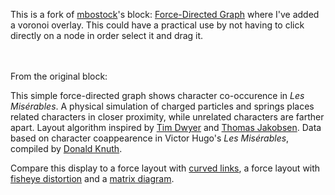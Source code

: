 This is a fork of <a href='http://bl.ocks.org/mbostock/'>mbostock</a>'s block: <a href='http://bl.ocks.org/mbostock/4062045'>Force-Directed Graph</a> where I've added a voronoi overlay. This could have a practical use by not having to click directly on a node in order select it and drag it.


<br><br>
From the original block:

This simple force-directed graph shows character co-occurence in *Les Misérables*. A physical simulation of charged particles and springs places related characters in closer proximity, while unrelated characters are farther apart. Layout algorithm inspired by [Tim Dwyer](http://www.csse.monash.edu.au/~tdwyer/) and [Thomas Jakobsen](http://web.archive.org/web/20080410171619/http://www.teknikus.dk/tj/gdc2001.htm). Data based on character coappearence in Victor Hugo's *Les Misérables*, compiled by [Donald Knuth](http://www-cs-faculty.stanford.edu/~uno/sgb.html).

Compare this display to a force layout with [curved links](/mbostock/4600693), a force layout with [fisheye distortion](http://bost.ocks.org/mike/fisheye/) and a [matrix diagram](http://bost.ocks.org/mike/miserables/).
